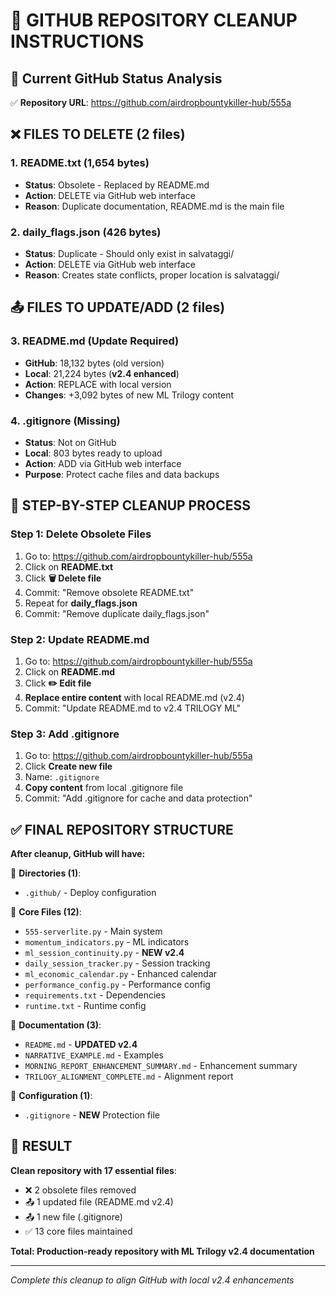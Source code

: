 # 🧹 GITHUB REPOSITORY CLEANUP INSTRUCTIONS

## 📂 Current GitHub Status Analysis

✅ **Repository URL**: https://github.com/airdropbountykiller-hub/555a

## ❌ FILES TO DELETE (2 files)

### 1. README.txt (1,654 bytes)
- **Status**: Obsolete - Replaced by README.md
- **Action**: DELETE via GitHub web interface
- **Reason**: Duplicate documentation, README.md is the main file

### 2. daily_flags.json (426 bytes)  
- **Status**: Duplicate - Should only exist in salvataggi/
- **Action**: DELETE via GitHub web interface
- **Reason**: Creates state conflicts, proper location is salvataggi/

## 📤 FILES TO UPDATE/ADD (2 files)

### 3. README.md (Update Required)
- **GitHub**: 18,132 bytes (old version)
- **Local**: 21,224 bytes (**v2.4 enhanced**)
- **Action**: REPLACE with local version
- **Changes**: +3,092 bytes of new ML Trilogy content

### 4. .gitignore (Missing)
- **Status**: Not on GitHub
- **Local**: 803 bytes ready to upload
- **Action**: ADD via GitHub web interface
- **Purpose**: Protect cache files and data backups

## 🎯 STEP-BY-STEP CLEANUP PROCESS

### Step 1: Delete Obsolete Files
1. Go to: https://github.com/airdropbountykiller-hub/555a
2. Click on **README.txt**
3. Click **🗑️ Delete file** 
4. Commit: "Remove obsolete README.txt"
5. Repeat for **daily_flags.json**
6. Commit: "Remove duplicate daily_flags.json"

### Step 2: Update README.md
1. Go to: https://github.com/airdropbountykiller-hub/555a
2. Click on **README.md**  
3. Click **✏️ Edit file**
4. **Replace entire content** with local README.md (v2.4)
5. Commit: "Update README.md to v2.4 TRILOGY ML"

### Step 3: Add .gitignore
1. Go to: https://github.com/airdropbountykiller-hub/555a
2. Click **Create new file**
3. Name: `.gitignore`
4. **Copy content** from local .gitignore file
5. Commit: "Add .gitignore for cache and data protection"

## ✅ FINAL REPOSITORY STRUCTURE

**After cleanup, GitHub will have:**

📁 **Directories (1)**:
- `.github/` - Deploy configuration

📄 **Core Files (12)**:
- `555-serverlite.py` - Main system  
- `momentum_indicators.py` - ML indicators
- `ml_session_continuity.py` - **NEW v2.4**
- `daily_session_tracker.py` - Session tracking
- `ml_economic_calendar.py` - Enhanced calendar
- `performance_config.py` - Performance config
- `requirements.txt` - Dependencies
- `runtime.txt` - Runtime config

📄 **Documentation (3)**:
- `README.md` - **UPDATED v2.4**
- `NARRATIVE_EXAMPLE.md` - Examples
- `MORNING_REPORT_ENHANCEMENT_SUMMARY.md` - Enhancement summary
- `TRILOGY_ALIGNMENT_COMPLETE.md` - Alignment report

📄 **Configuration (1)**:
- `.gitignore` - **NEW** Protection file

## 🎯 RESULT

**Clean repository with 17 essential files**:
- ❌ 2 obsolete files removed
- 📤 1 updated file (README.md v2.4)  
- 📤 1 new file (.gitignore)
- ✅ 13 core files maintained

**Total: Production-ready repository with ML Trilogy v2.4 documentation**

---
*Complete this cleanup to align GitHub with local v2.4 enhancements*
